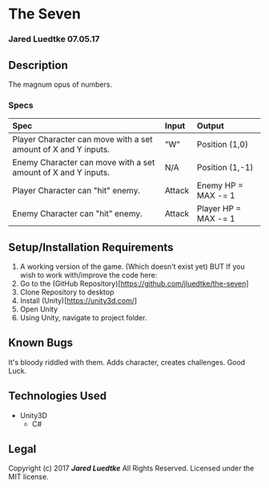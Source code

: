 # The Seven
### Jared Luedtke 07.05.17

## Description
The magnum opus of numbers.


### Specs
| Spec | Input | Output |
| :------------- | :------------- | :------------- |
| Player Character can move with a set amount of X and Y inputs. | "W" | Position (1,0) |
| Enemy Character can move with a set amount of X and Y inputs. | N/A | Position (1,-1) |
| Player Character can "hit" enemy. | Attack | Enemy HP = MAX -= 1 |
| Enemy Character can "hit" enemy. | Attack | Player HP = MAX -= 1 |


## Setup/Installation Requirements
1. A working version of the game. (Which doesn't exist yet)
BUT
If you wish to work with/improve the code here:
1. Go to the (GitHub Repository)[https://github.com/jluedtke/the-seven]
2. Clone Repository to desktop
3. Install (Unity)[https://unity3d.com/]
4. Open Unity
5. Using Unity, navigate to project folder.

## Known Bugs
It's bloody riddled with them. Adds character, creates challenges. Good Luck.

## Technologies Used
* Unity3D
  * C#

## Legal
Copyright (c) 2017 **_Jared Luedtke_** All Rights Reserved.
Licensed under the MIT license.
